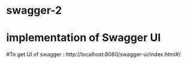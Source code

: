 # swagger-2
# implementation of Swagger UI 
#To get UI of swagger : http://localhost:8080/swagger-ui/index.html#/
